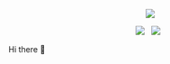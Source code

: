 <p align="center">
<img src="https://capsule-render.vercel.app/api?type=slice&color=auto&height=300&section=header&text=HakKyu%20KIM&fontSize=90&fontColor=000000" /></p>
<p align="center">
<img src="https://img.shields.io/badge/Swift-F05138?style=flat-square&logo=Swift&logoColor=white"/></a> &nbsp
<img src="https://img.shields.io/badge/iOS-000000?style=flat-square&logo=Ios&logoColor=white"/></a> &nbsp</p>
Hi there 👋

<!--
**schoolkim/schoolkim** is a ✨ _special_ ✨ repository because its `README.md` (this file) appears on your GitHub profile.

Here are some ideas to get you started:

- 🔭 I’m currently working on ...
- 🌱 I’m currently learning ...
- 👯 I’m looking to collaborate on ...
- 🤔 I’m looking for help with ...
- 💬 Ask me about ...
- 📫 How to reach me: ...
- 😄 Pronouns: ...
- ⚡ Fun fact: ...
-->
